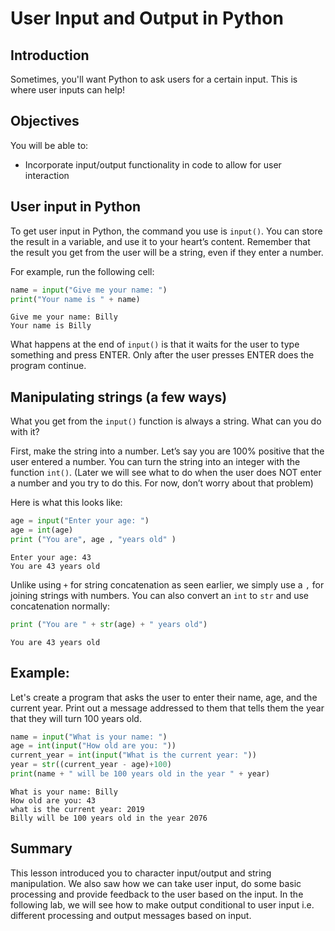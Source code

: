 
# User Input and Output in Python

## Introduction

Sometimes, you'll want Python to ask users for a certain input. This is where user inputs can help!

## Objectives 

You will be able to:
* Incorporate input/output functionality in code to allow for user interaction 

## User input in Python

To get user input in Python, the command you use is `input()`. You can store the result in a variable, and use it to your heart’s content. Remember that the result you get from the user will be a string, even if they enter a number.

For example, run the following cell:


```python
name = input("Give me your name: ")
print("Your name is " + name)
```

    Give me your name: Billy
    Your name is Billy


What happens at the end of `input()` is that it waits for the user to type something and press ENTER. Only after the user presses ENTER does the program continue.

## Manipulating strings (a few ways)

What you get from the `input()` function is always a string. What can you do with it?

First, make the string into a number. Let’s say you are 100% positive that the user entered a number. You can turn the string into an integer with the function `int()`. (Later we will see what to do when the user does NOT enter a number and you try to do this. For now, don’t worry about that problem) 

Here is what this looks like:


```python
age = input("Enter your age: ")
age = int(age)
print ("You are", age , "years old" )
```

    Enter your age: 43
    You are 43 years old


Unlike using `+` for string concatenation as seen earlier, we simply use a `,` for joining strings with numbers. You can also convert an `int` to `str` and use concatenation normally: 


```python
print ("You are " + str(age) + " years old")
```

    You are 43 years old


## Example: 
Let's create a program that asks the user to enter their name, age, and the current year. Print out a message addressed to them that tells them the year that they will turn 100 years old.


```python
name = input("What is your name: ")
age = int(input("How old are you: "))
current_year = int(input("What is the current year: "))
year = str((current_year - age)+100)
print(name + " will be 100 years old in the year " + year)
```

    What is your name: Billy
    How old are you: 43
    what is the current year: 2019
    Billy will be 100 years old in the year 2076


## Summary

This lesson introduced you to character input/output and string manipulation. We also saw how we can take user input, do some basic processing and provide feedback to the user based on the input. In the following lab, we will see how to make output conditional to user input i.e. different processing and output messages based on input.   
